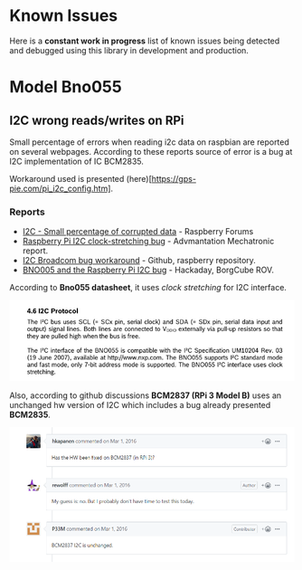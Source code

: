 # Known Issues

Here is a **constant work in progress** list of known issues being detected and debugged using this library in development and production.

# Model Bno055

## I2C wrong reads/writes on RPi

Small percentage of errors when reading i2c data on raspbian are reported on several webpages. According to these reports source of error is a bug at I2C implementation of IC BCM2835.

Workaround used is presented (here)[https://gps-pie.com/pi_i2c_config.htm].

### Reports

- [I2C - Small percentage of corrupted data](https://www.raspberrypi.org/forums/viewtopic.php?f=44&t=177915&sid=bb5b653392ffe48f8fa66eaa936ac9f0) - Raspberry Forums
- [Raspberry Pi I2C clock-stretching bug](https://www.advamation.com/knowhow/raspberrypi/rpi-i2c-bug.html) - Advmantation Mechatronic report.
- [I2C Broadcom bug workaround](https://github.com/raspberrypi/linux/issues/254) - Github, raspberry repository.
- [BNO005 and the Raspberry Pi I2C bug](https://hackaday.io/project/8343-borgcube-rov/log/33629-bno005-and-the-raspberry-pi-i2c-bug) - Hackaday, BorgCube ROV.

According to **Bno055 datasheet**, it uses *clock stretching* for I2C interface.

![](./images/bno055_i2c_clock_stretching.png)

Also, according to github discussions **BCM2837 (RPi 3 Model B)** uses an unchanged hw version of I2C which includes a bug already presented **BCM2835**.

![](./images/bcm2837_iic_unchanged.png)